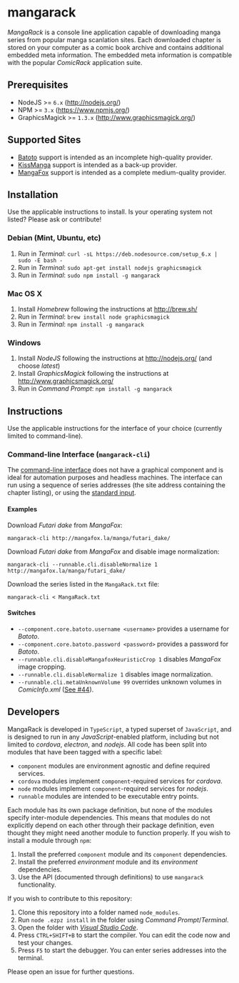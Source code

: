 # mangarack

*MangaRack* is a console line application capable of downloading manga series from popular manga scanlation sites. Each downloaded chapter is stored on your computer as a comic book archive and contains additional embedded meta information. The embedded meta information is compatible with the popular *ComicRack* application suite.

## Prerequisites

* NodeJS >= `6.x` (http://nodejs.org/)
* NPM >= `3.x` (https://www.npmjs.org/)
* GraphicsMagick >= `1.3.x` (http://www.graphicsmagick.org/)

## Supported Sites

* [Batoto](http://bato.to/) support is intended as an incomplete high-quality provider.
* [KissManga](http://kissmanga.com/) support is intended as a back-up provider.
* [MangaFox](http://mangafox.la/) support is intended as a complete medium-quality provider.

## Installation

Use the applicable instructions to install. Is your operating system not listed? Please ask or contribute!

### Debian (Mint, Ubuntu, etc)

1. Run in *Terminal*: `curl -sL https://deb.nodesource.com/setup_6.x | sudo -E bash -`
2. Run in *Terminal*: `sudo apt-get install nodejs graphicsmagick`
3. Run in *Terminal*: `sudo npm install -g mangarack`

### Mac OS X

1. Install *Homebrew* following the instructions at http://brew.sh/
2. Run in *Terminal*: `brew install node graphicsmagick`
3. Run in *Terminal*: `npm install -g mangarack`

### Windows

1. Install *NodeJS* following the instructions at http://nodejs.org/ (and choose *latest*)
2. Install *GraphicsMagick* following the instructions at http://www.graphicsmagick.org/
3. Run in *Command Prompt*: `npm install -g mangarack`

## Instructions

Use the applicable instructions for the interface of your choice (currently limited to command-line).

### Command-line Interface (`mangarack-cli`)

The [command-line interface](http://en.wikipedia.org/wiki/Command-line_interface) does not have a graphical component and is ideal for automation purposes and headless machines. The interface can run using a sequence of series addresses (the site address containing the chapter listing), or using the [standard input](https://en.wikipedia.org/wiki/Standard_streams#Standard_input_.28stdin.29).

#### Examples

Download *Futari dake* from *MangaFox*:

    mangarack-cli http://mangafox.la/manga/futari_dake/

Download *Futari dake* from *MangaFox* and disable image normalization:

    mangarack-cli --runnable.cli.disableNormalize 1 http://mangafox.la/manga/futari_dake/

Download the series listed in the `MangaRack.txt` file:

    mangarack-cli < MangaRack.txt

#### Switches

* `--component.core.batoto.username <username>` provides a username for *Batoto*.
* `--component.core.batoto.password <password>` provides a password for *Batoto*.
* `--runnable.cli.disableMangafoxHeuristicCrop 1` disables *MangaFox* image cropping.
* `--runnable.cli.disableNormalize 1` disables image normalization.
* `--runnable.cli.metaUnknownVolume 99` overrides unknown volumes in *ComicInfo.xml* ([See #44](https://github.com/Deathspike/mangarack/issues/44)).

## Developers

MangaRack is developed in `TypeScript`, a typed superset of `JavaScript`, and is designed to run in any *JavaScript*-enabled platform, including but not limited to *cordova*, *electron*, and *nodejs*. All code has been split into modules that have been tagged with a specific label:

* `component` modules are environment agnostic and define required services.
* `cordova` modules implement `component`-required services for *cordova*.
* `node` modules implement `component`-required services for *nodejs*.
* `runnable` modules are intended to be executable entry points.

Each module has its own package definition, but none of the modules specify inter-module dependencies. This means that modules do not explicitly depend on each other through their package definition, even thought they might need another module to function properly. If you wish to install a module through `npm`:

1. Install the preferred `component` module and its `component` dependencies.
2. Install the preferred *environment* module and its *environment* dependencies.
3. Use the API (documented through definitions) to use `mangarack` functionality.

If you wish to contribute to this repository:

1. Clone this repository into a folder named `node_modules`.
2. Run `node .ezpz install` in the folder using *Command Prompt*/*Terminal*.
3. Open the folder with *[Visual Studio Code](https://code.visualstudio.com/)*.
4. Press `CTRL+SHIFT+B` to start the compiler. You can edit the code now and test your changes.
5. Press `F5` to start the debugger. You can enter series addresses into the terminal.

Please open an issue for further questions.